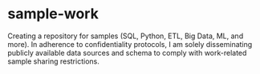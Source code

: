 # sample-work
Creating a repository for samples (SQL, Python, ETL, Big Data, ML, and more). 
In adherence to confidentiality protocols, I am solely disseminating publicly available data sources and schema to comply with work-related sample sharing restrictions.
